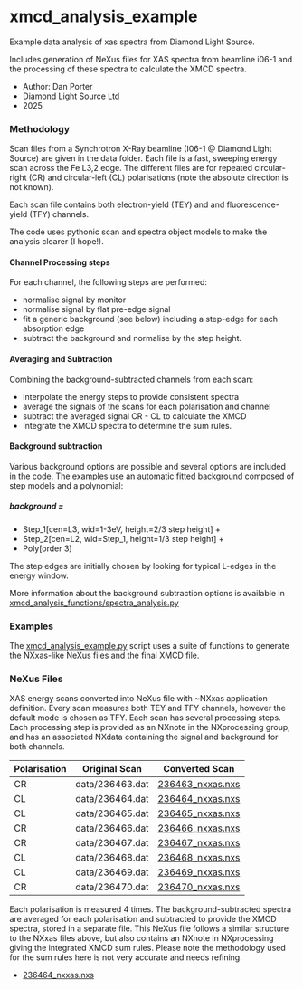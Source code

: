 # xmcd_analysis_example
Example data analysis of xas spectra from Diamond Light Source.

Includes generation of NeXus files for XAS spectra from beamline i06-1 
and the processing of these spectra to calculate the XMCD spectra.

 - Author: Dan Porter
 - Diamond Light Source Ltd
 - 2025

### Methodology
Scan files from a Synchrotron X-Ray beamline (I06-1 @ Diamond Light Source) are given in the data folder.
Each file is a fast, sweeping energy scan across the Fe L3,2 edge. The different files are for repeated
circular-right (CR) and circular-left (CL) polarisations (note the absolute direction is not known). 

Each scan file contains both electron-yield (TEY) and and fluorescence-yield (TFY) channels.

The code uses pythonic scan and spectra object models to make the analysis clearer (I hope!).

#### Channel Processing steps

For each channel, the following steps are performed:
 - normalise signal by monitor
 - normalise signal by flat pre-edge signal
 - fit a generic background (see below) including a step-edge for each absorption edge
 - subtract the background and normalise by the step height.

#### Averaging and Subtraction
Combining the background-subtracted channels from each scan:
 - interpolate the energy steps to provide consistent spectra
 - average the signals of the scans for each polarisation and channel
 - subtract the averaged signal CR - CL to calculate the XMCD
 - Integrate the XMCD spectra to determine the sum rules.

#### Background subtraction
Various background options are possible and several options are included in the code. 
The examples use an automatic fitted background composed of step models and a polynomial:

##### background = 
 - Step_1[cen=L3, wid=1-3eV, height=2/3 step height] + 
 - Step_2[cen=L2, wid=Step_1, height=1/3 step height] + 
 - Poly[order 3]

The step edges are initially chosen by looking for typical L-edges in the energy window.

More information about the background subtraction options is available in [xmcd_analysis_functions/spectra_analysis.py](xmcd_analysis_functions/spectra_analysis.py)

### Examples
The [xmcd_analysis_example.py](xmcd_analysis_example.py) script uses a suite of functions to generate the NXxas-like NeXus files and the final XMCD file.


### NeXus Files
XAS energy scans converted into NeXus file with ~NXxas application definition.
Every scan measures both TEY and TFY channels, however the default mode is chosen as TFY.
Each scan has several processing steps. Each processing step is provided as an NXnote in the NXprocessing group, 
and has an associated NXdata containing the signal and background for both channels.

| Polarisation | Original Scan   | Converted Scan                                                                                                                                                                             |
|--------------|-----------------|--------------------------------------------------------------------------------------------------------------------------------------------------------------------------------------------|
| CR           | data/236463.dat | [236463_nxxas.nxs](https://myhdf5.hdfgroup.org/view?url=https%3A%2F%2Fgithub.com%2FDanPorter%2Fxmcd_analysis_example%2Fblob%2F69a249b1bd51acb50412176e0512806be91b15f0%2F236463_nxxas.nxs) |
| CL           | data/236464.dat | [236464_nxxas.nxs](https://myhdf5.hdfgroup.org/view?url=https%3A%2F%2Fgithub.com%2FDanPorter%2Fxmcd_analysis_example%2Fblob%2F69a249b1bd51acb50412176e0512806be91b15f0%2F236464_nxxas.nxs) |
| CL           | data/236465.dat | [236465_nxxas.nxs](https://myhdf5.hdfgroup.org/view?url=https%3A%2F%2Fgithub.com%2FDanPorter%2Fxmcd_analysis_example%2Fblob%2F69a249b1bd51acb50412176e0512806be91b15f0%2F236465_nxxas.nxs) |
| CR           | data/236466.dat | [236466_nxxas.nxs](https://myhdf5.hdfgroup.org/view?url=https%3A%2F%2Fgithub.com%2FDanPorter%2Fxmcd_analysis_example%2Fblob%2F69a249b1bd51acb50412176e0512806be91b15f0%2F236466_nxxas.nxs) |
| CR           | data/236467.dat | [236467_nxxas.nxs](https://myhdf5.hdfgroup.org/view?url=https%3A%2F%2Fgithub.com%2FDanPorter%2Fxmcd_analysis_example%2Fblob%2F69a249b1bd51acb50412176e0512806be91b15f0%2F236467_nxxas.nxs) |
| CL           | data/236468.dat | [236468_nxxas.nxs](https://myhdf5.hdfgroup.org/view?url=https%3A%2F%2Fgithub.com%2FDanPorter%2Fxmcd_analysis_example%2Fblob%2F69a249b1bd51acb50412176e0512806be91b15f0%2F236468_nxxas.nxs) |
| CL           | data/236469.dat | [236469_nxxas.nxs](https://myhdf5.hdfgroup.org/view?url=https%3A%2F%2Fgithub.com%2FDanPorter%2Fxmcd_analysis_example%2Fblob%2F69a249b1bd51acb50412176e0512806be91b15f0%2F236469_nxxas.nxs) |
| CR           | data/236470.dat | [236470_nxxas.nxs](https://myhdf5.hdfgroup.org/view?url=https%3A%2F%2Fgithub.com%2FDanPorter%2Fxmcd_analysis_example%2Fblob%2F69a249b1bd51acb50412176e0512806be91b15f0%2F236470_nxxas.nxs) |

Each polarisation is measured 4 times. The background-subtracted spectra are averaged for each polarisation
and subtracted to provide the XMCD spectra, stored in a separate file. 
This NeXus file follows a similar structure to the NXxas files above, but also contains an NXnote in NXprocessing 
giving the integrated XMCD sum rules. 
Please note the methodology used for the sum rules here is not very accurate and needs refining.

 - [236464_nxxas.nxs](https://myhdf5.hdfgroup.org/view?url=https%3A%2F%2Fgithub.com%2FDanPorter%2Fxmcd_analysis_example%2Fblob%2F69a249b1bd51acb50412176e0512806be91b15f0%2Fxmcd.nxs)
